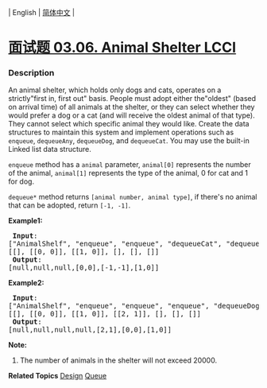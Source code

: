 | English | [简体中文](README.md) |

# [面试题 03.06. Animal Shelter LCCI](https://leetcode.cn/problems/animal-shelter-lcci)
 ### Description
<p>An animal shelter, which holds only dogs and cats, operates on a strictly&quot;first in, first out&quot; basis. People must adopt either the&quot;oldest&quot; (based on arrival time) of all animals at the shelter, or they can select whether they would prefer a dog or a cat (and will receive the oldest animal of that type). They cannot select which specific animal they would like. Create the data structures to maintain this system and implement operations such as <code>enqueue</code>, <code>dequeueAny</code>, <code>dequeueDog</code>, and <code>dequeueCat</code>. You may use the built-in Linked list data structure.</p>

<p><code>enqueue</code> method has a <code>animal</code> parameter, <code>animal[0]</code> represents the number of the animal, <code>animal[1]</code> represents the type of the animal, 0 for cat and 1 for dog.</p>

<p><code>dequeue*</code> method returns <code>[animal number, animal type]</code>, if there&#39;s no animal that can be adopted, return <code>[-1, -1]</code>.</p>

<p><strong>Example1:</strong></p>

<pre>
<strong> Input</strong>: 
[&quot;AnimalShelf&quot;, &quot;enqueue&quot;, &quot;enqueue&quot;, &quot;dequeueCat&quot;, &quot;dequeueDog&quot;, &quot;dequeueAny&quot;]
[[], [[0, 0]], [[1, 0]], [], [], []]
<strong> Output</strong>: 
[null,null,null,[0,0],[-1,-1],[1,0]]
</pre>

<p><strong>Example2:</strong></p>

<pre>
<strong> Input</strong>: 
[&quot;AnimalShelf&quot;, &quot;enqueue&quot;, &quot;enqueue&quot;, &quot;enqueue&quot;, &quot;dequeueDog&quot;, &quot;dequeueCat&quot;, &quot;dequeueAny&quot;]
[[], [[0, 0]], [[1, 0]], [[2, 1]], [], [], []]
<strong> Output</strong>: 
[null,null,null,null,[2,1],[0,0],[1,0]]
</pre>

<p><strong>Note:</strong></p>

<ol>
	<li>The number of animals in the shelter will not exceed 20000.</li>
</ol>

**Related Topics**  [Design](https://leetcode.cn/tag/design) [Queue](https://leetcode.cn/tag/queue) 